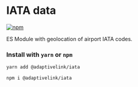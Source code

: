 # IATA data

[![npm](https://img.shields.io/npm/v/@adaptivelink/iata.svg)](https://www.npmjs.com/package/@adaptivelink/iata)

ES Module with geolocation of airport IATA codes.

### Install with `yarn` or `npm`

```bash
yarn add @adaptivelink/iata
```

```bash
npm i @adaptivelink/iata
```